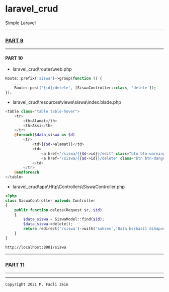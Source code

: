 # laravel_crud
 Simple Laravel

---
### [PART 9](https://github.com/gzeinnumer/laravel_crud/tree/part_9)
---

#### PART 10
* laravel_crud\routes\web.php
```php
Route::prefix('siswa')->group(function () {
    ...
    Route::post('{id}/detele', [SiswaController::class, 'delete']);
});
```
* laravel_crud\resources\views\siswa\index.blade.php
```php
<table class="table table-hover">
    <tr>
        <th>Alamat</th>
        <th>Aksi</th>
    </tr>
    @foreach($data_siswa as $d)
        <tr>
            <td>{{$d->alamat}}</td>
            <td>
                <a href="/siswa/{{$d->id}}/edit" class="btn btn-warning btn-sm">Edit</a>
                <a href="/siswa/{{$d->id}}/delete" class="btn btn-danger btn-sm">Delete</a>
            </td>
        </tr>
    @endforeach
</table>
```
* laravel_crud\app\Http\Controllers\SiswaController.php
```php
<?php
class SiswaController extends Controller
{
    public function delete(Request $r, $id)
    {
        $data_siswa = SiswaModel::find($id);
        $data_siswa->delete();
        return redirect('/siswa')->with('sukses','Data berhasil dihapus');
    }
}
```
```
http://localhost:8081/siswa
```

---
### [PART 11](https://github.com/gzeinnumer/laravel_crud/tree/part_1)
---


---

```
Copyright 2021 M. Fadli Zein
```